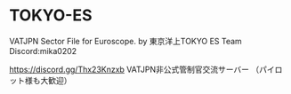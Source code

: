 # TOKYO-ES
VATJPN Sector File for Euroscope.
by 東京洋上TOKYO ES Team
Discord:mika0202

https://discord.gg/Thx23Knzxb
VATJPN非公式管制官交流サーバー
（パイロット様も大歓迎）
